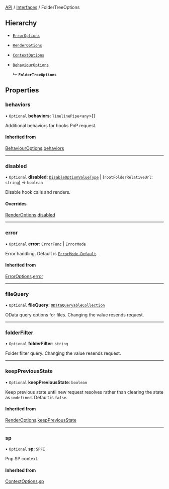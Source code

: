 [API](API/index.md) / [Interfaces](index.md)  / FolderTreeOptions

## Hierarchy

- [`ErrorOptions`](types_options_ExceptionOptions.ErrorOptions.md)

- [`RenderOptions`](types_options_RenderOptions.RenderOptions.md)

- [`ContextOptions`](types_options_ContextOptions.ContextOptions.md)

- [`BehaviourOptions`](types_options_BehaviourOptions.BehaviourOptions.md)

  ↳ **`FolderTreeOptions`**

## Properties

### behaviors

• `Optional` **behaviors**: `TimelinePipe`<`any`\>[]

Additional behaviors for hooks PnP request.

#### Inherited from

[BehaviourOptions](types_options_BehaviourOptions.BehaviourOptions.md).[behaviors](types_options_BehaviourOptions.BehaviourOptions.md#behaviors)

___

### disabled

• `Optional` **disabled**: [`DisableOptionValueType`](types_options_RenderOptions.md#disableoptionvaluetype) \| (`rootFolderRelativeUrl`: `string`) => `boolean`

Disable hook calls and renders.

#### Overrides

[RenderOptions](types_options_RenderOptions.RenderOptions.md).[disabled](types_options_RenderOptions.RenderOptions.md#disabled)

___

### error

• `Optional` **error**: [`ErrorFunc`](types_options_ExceptionOptions.md#errorfunc) \| [`ErrorMode`](ErrorMode.md)

Error handling. Default is [`ErrorMode.Default`](ErrorMode.md#default).

#### Inherited from

[ErrorOptions](types_options_ExceptionOptions.ErrorOptions.md).[error](types_options_ExceptionOptions.ErrorOptions.md#error)

___

### fileQuery

• `Optional` **fileQuery**: [`ODataQueryableCollection`](types_ODataQueryable.ODataQueryableCollection.md)

OData query options for files. Changing the value resends request.

___

### folderFilter

• `Optional` **folderFilter**: `string`

Folder filter query. Changing the value resends request.

___

### keepPreviousState

• `Optional` **keepPreviousState**: `boolean`

Keep previous state until new request resolves rather than clearing the state as `undefined`. Default is `false`.

#### Inherited from

[RenderOptions](types_options_RenderOptions.RenderOptions.md).[keepPreviousState](types_options_RenderOptions.RenderOptions.md#keeppreviousstate)

___

### sp

• `Optional` **sp**: `SPFI`

Pnp SP context.


#### Inherited from

[ContextOptions](types_options_ContextOptions.ContextOptions.md).[sp](types_options_ContextOptions.ContextOptions.md#sp)